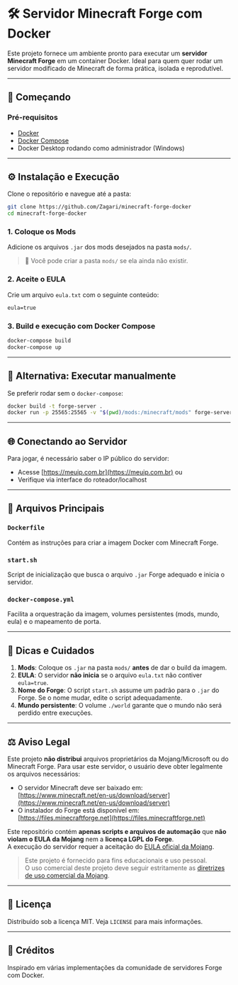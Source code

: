 # 🛠️ Servidor Minecraft Forge com Docker

Este projeto fornece um ambiente pronto para executar um **servidor Minecraft Forge** em um container Docker. Ideal para quem quer rodar um servidor modificado de Minecraft de forma prática, isolada e reprodutível.

---

## 🚀 Começando

### Pré-requisitos

- [Docker](https://www.docker.com/)
- [Docker Compose](https://docs.docker.com/compose/)
- Docker Desktop rodando como administrador (Windows)

---

## ⚙️ Instalação e Execução

Clone o repositório e navegue até a pasta:

```bash
git clone https://github.com/Zagari/minecraft-forge-docker
cd minecraft-forge-docker
```

### 1. Coloque os Mods

Adicione os arquivos `.jar` dos mods desejados na pasta `mods/`.

> 📌 Você pode criar a pasta `mods/` se ela ainda não existir.

### 2. Aceite o EULA

Crie um arquivo `eula.txt` com o seguinte conteúdo:

```txt
eula=true
```

### 3. Build e execução com Docker Compose

```bash
docker-compose build
docker-compose up
```

---

## 🧰 Alternativa: Executar manualmente

Se preferir rodar sem o `docker-compose`:

```bash
docker build -t forge-server .
docker run -p 25565:25565 -v "$(pwd)/mods:/minecraft/mods" forge-server
```

---

## 🌐 Conectando ao Servidor

Para jogar, é necessário saber o IP público do servidor:

- Acesse [https://meuip.com.br](https://meuip.com.br) ou
- Verifique via interface do roteador/localhost

---

## 📝 Arquivos Principais

### `Dockerfile`

Contém as instruções para criar a imagem Docker com Minecraft Forge.

### `start.sh`

Script de inicialização que busca o arquivo `.jar` Forge adequado e inicia o servidor.

### `docker-compose.yml`

Facilita a orquestração da imagem, volumes persistentes (mods, mundo, eula) e o mapeamento de porta.

---

## 📌 Dicas e Cuidados

1. **Mods**: Coloque os `.jar` na pasta `mods/` **antes** de dar o build da imagem.
2. **EULA**: O servidor **não inicia** se o arquivo `eula.txt` não contiver `eula=true`.
3. **Nome do Forge**: O script `start.sh` assume um padrão para o `.jar` do Forge. Se o nome mudar, edite o script adequadamente.
4. **Mundo persistente**: O volume `./world` garante que o mundo não será perdido entre execuções.

---

## ⚖️ Aviso Legal

Este projeto **não distribui** arquivos proprietários da Mojang/Microsoft ou do Minecraft Forge. Para usar este servidor, o usuário deve obter legalmente os arquivos necessários:

- O servidor Minecraft deve ser baixado em: [https://www.minecraft.net/en-us/download/server](https://www.minecraft.net/en-us/download/server)
- O instalador do Forge está disponível em: [https://files.minecraftforge.net](https://files.minecraftforge.net)

Este repositório contém **apenas scripts e arquivos de automação** que **não violam o EULA da Mojang** nem a **licença LGPL do Forge**.  
A execução do servidor requer a aceitação do [EULA oficial da Mojang](https://www.minecraft.net/eula).

> Este projeto é fornecido para fins educacionais e uso pessoal.  
> O uso comercial deste projeto deve seguir estritamente as [diretrizes de uso comercial da Mojang](https://www.minecraft.net/en-us/usage-guidelines).

---

## 📄 Licença

Distribuído sob a licença MIT. Veja `LICENSE` para mais informações.

---

## 🙌 Créditos

Inspirado em várias implementações da comunidade de servidores Forge com Docker.
